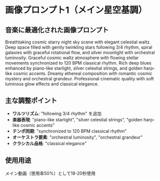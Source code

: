 # 画像プロンプト1（メイン星空基調）

## 音楽に最適化された画像プロンプト

Breathtaking cosmic starry night sky scene with elegant celestial waltz. Deep space filled with gently twinkling stars following 3/4 rhythm, spiral galaxies with graceful rotational flow, and silver moonlight with orchestral luminosity. Graceful cosmic waltz atmosphere with flowing stellar movements synchronized to 120 BPM classical rhythm. Rich deep blues enhanced by piano-like starlight, silver celestial strings, and golden harp-like cosmic accents. Dreamy ethereal composition with romantic cosmic mystery and orchestral grandeur. Professional cinematic quality with soft luminous glow effects and classical elegance.

## 主な調整ポイント

- **ワルツリズム**: "following 3/4 rhythm" を追加
- **楽器表現**: "piano-like starlight", "silver celestial strings", "golden harp-like cosmic accents"
- **テンポ同期**: "synchronized to 120 BPM classical rhythm"
- **オーケストラ要素**: "orchestral luminosity", "orchestral grandeur"
- **クラシカル品格**: "classical elegance"

## 使用用途
メイン動画（使用率50%）として18-20秒使用
